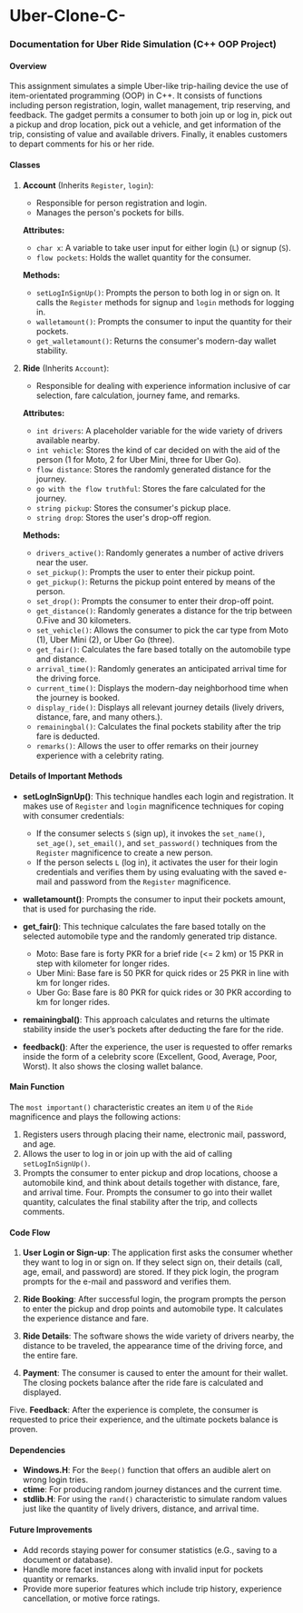 # Uber-Clone-C-
### Documentation for Uber Ride Simulation (C++ OOP Project)

#### **Overview**
This assignment simulates a simple Uber-like trip-hailing device the use of item-orientated programming (OOP) in C++. It consists of functions including person registration, login, wallet management, trip reserving, and feedback. The gadget permits a consumer to both join up or log in, pick out a pickup and drop location, pick out a vehicle, and get information of the trip, consisting of value and available drivers. Finally, it enables customers to depart comments for his or her ride.

#### **Classes**

1. **Account** (Inherits `Register`, `login`):
    - Responsible for person registration and login.
    - Manages the person's pockets for bills.
  
    **Attributes:**
    - `char x`: A variable to take user input for either login (`L`) or signup (`S`).
    - `flow pockets`: Holds the wallet quantity for the consumer.
    
    **Methods:**
    - `setLogInSignUp()`: Prompts the person to both log in or sign on. It calls the `Register` methods for signup and `login` methods for logging in.
    - `walletamount()`: Prompts the consumer to input the quantity for their pockets.
    - `get_walletamount()`: Returns the consumer's modern-day wallet stability.

2. **Ride** (Inherits `Account`):
    - Responsible for dealing with experience information inclusive of car selection, fare calculation, journey fame, and remarks.
    
    **Attributes:**
    - `int drivers`: A placeholder variable for the wide variety of drivers available nearby.
    - `int vehicle`: Stores the kind of car decided on with the aid of the person (1 for Moto, 2 for Uber Mini, three for Uber Go).
    - `flow distance`: Stores the randomly generated distance for the journey.
    - `go with the flow truthful`: Stores the fare calculated for the journey.
    - `string pickup`: Stores the consumer's pickup place.
    - `string drop`: Stores the user's drop-off region.
    
    **Methods:**
    - `drivers_active()`: Randomly generates a number of active drivers near the user.
    - `set_pickup()`: Prompts the user to enter their pickup point.
    - `get_pickup()`: Returns the pickup point entered by means of the person.
    - `set_drop()`: Prompts the consumer to enter their drop-off point.
    - `get_distance()`: Randomly generates a distance for the trip between 0.Five and 30 kilometers.
    - `set_vehicle()`: Allows the consumer to pick the car type from Moto (1), Uber Mini (2), or Uber Go (three).
    - `get_fair()`: Calculates the fare based totally on the automobile type and distance.
    - `arrival_time()`: Randomly generates an anticipated arrival time for the driving force.
    - `current_time()`: Displays the modern-day neighborhood time when the journey is booked.
    - `display_ride()`: Displays all relevant journey details (lively drivers, distance, fare, and many others.).
    - `remainingbal()`: Calculates the final pockets stability after the trip fare is deducted.
    - `remarks()`: Allows the user to offer remarks on their journey experience with a celebrity rating.

#### **Details of Important Methods**

- **setLogInSignUp()**: This technique handles each login and registration. It makes use of `Register` and `login` magnificence techniques for coping with consumer credentials:
  - If the consumer selects `S` (sign up), it invokes the `set_name()`, `set_age()`, `set_email()`, and `set_password()` techniques from the `Register` magnificence to create a new person.
  - If the person selects `L` (log in), it activates the user for their login credentials and verifies them by using evaluating with the saved e-mail and password from the `Register` magnificence.

- **walletamount()**: Prompts the consumer to input their pockets amount, that is used for purchasing the ride.

- **get_fair()**: This technique calculates the fare based totally on the selected automobile type and the randomly generated trip distance. 
  - Moto: Base fare is forty PKR for a brief ride (<= 2 km) or 15 PKR in step with kilometer for longer rides.
  - Uber Mini: Base fare is 50 PKR for quick rides or 25 PKR in line with km for longer rides.
  - Uber Go: Base fare is 80 PKR for quick rides or 30 PKR according to km for longer rides.

- **remainingbal()**: This approach calculates and returns the ultimate stability inside the user’s pockets after deducting the fare for the ride.

- **feedback()**: After the experience, the user is requested to offer remarks inside the form of a celebrity score (Excellent, Good, Average, Poor, Worst). It also shows the closing wallet balance.

#### **Main Function**

The `most important()` characteristic creates an item `U` of the `Ride` magnificence and plays the following actions:

1. Registers  users through placing their name, electronic mail, password, and age.
2. Allows the user to log in or join up with the aid of calling `setLogInSignUp()`.
3. Prompts the consumer to enter pickup and drop locations, choose a automobile kind, and think about details together with distance, fare, and arrival time.
Four. Prompts the consumer to go into their wallet quantity, calculates the final stability after the trip, and collects comments.

#### **Code Flow**

1. **User Login or Sign-up**: The application first asks the consumer whether they want to log in or sign on. If they select sign on, their details (call, age, email, and password) are stored. If they pick login, the program prompts for the e-mail and password and verifies them.

2. **Ride Booking**: After successful login, the program prompts the person to enter the pickup and drop points and automobile type. It calculates the experience distance and fare. 

3. **Ride Details**: The software shows the wide variety of drivers nearby, the distance to be traveled, the appearance time of the driving force, and the entire fare.

4. **Payment**: The consumer is caused to enter the amount for their wallet. The closing pockets balance after the ride fare is calculated and displayed.

Five. **Feedback**: After the experience is complete, the consumer is requested to price their experience, and the ultimate pockets balance is proven.

#### **Dependencies**

- **Windows.H**: For the `Beep()` function that offers an audible alert on wrong login tries.
- **ctime**: For producing random journey distances and the current time.
- **stdlib.H**: For using the `rand()` characteristic to simulate random values just like the quantity of lively drivers, distance, and arrival time.

#### **Future Improvements**
- Add records staying power for consumer statistics (e.G., saving to a document or database).
- Handle more facet instances along with invalid input for pockets quantity or remarks.
- Provide more superior features which include trip history, experience cancellation, or motive force ratings.
